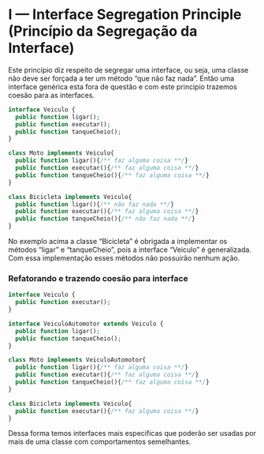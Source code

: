 # I — Interface Segregation Principle (Princípio da Segregação da Interface)

Este princípio diz respeito de segregar uma interface, ou seja, uma classe não deve ser forçada a ter um método “que não faz nada”. Então uma interface genérica esta fora de questão e com este principio trazemos coesão para as interfaces.

```php
interface Veiculo {
  public function ligar();
  public function executar();
  public function tanqueCheio();
}

class Moto implements Veiculo{
  public function ligar(){/** faz alguma coisa **/}
  public function executar(){/** faz alguma coisa **/}
  public function tanqueCheio(){/** faz alguma coisa **/}
}

class Bicicleta implements Veiculo{
  public function ligar(){/** não faz nada **/}
  public function executar(){/** faz alguma coisa **/}
  public function tanqueCheio(){/** não faz nada **/}
}
```

No exemplo acima a classe “Bicicleta” é obrigada a implementar os métodos “ligar” e “tanqueCheio”, pois a interface “Veiculo” é generalizada. Com essa implementação esses métodos não possuirão nenhum ação.

### Refatorando e trazendo coesão para interface

```php
interface Veiculo {
  public function executar();
}

interface VeiculoAutomotor extends Veiculo {
  public function ligar();
  public function tanqueCheio();
}

class Moto implements VeiculoAutomotor{
  public function ligar(){/** faz alguma coisa **/}
  public function executar(){/** faz alguma coisa **/}
  public function tanqueCheio(){/** faz alguma coisa **/}
}

class Bicicleta implements Veiculo{
  public function executar(){/** faz alguma coisa **/}
}
```

Dessa forma temos interfaces mais especificas que poderão ser usadas por mais de uma classe com comportamentos semelhantes.

